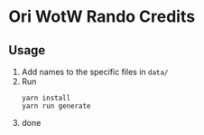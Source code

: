 # Ori WotW Rando Credits

## Usage

1. Add names to the specific files in `data/`
2. Run
   ```shell
   yarn install
   yarn run generate
   ```
3. done
